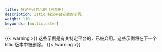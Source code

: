 ```yaml
---
title: 特定平台的示例（已弃用）
description: Istio 特定平台安装的示例。
weight: 110
keywords: [multicluster]
---
```


{{< warning >}}
这些示例是有关特定平台的，已被弃用。这些示例将在下一个 Istio 版本中被删除。
{{< /warning >}}

